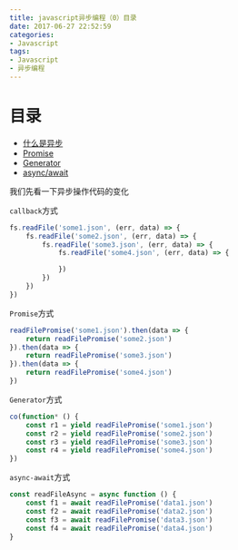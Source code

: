 ```yaml
---
title: javascript异步编程（0）目录
date: 2017-06-27 22:52:59
categories:
- Javascript
tags:
- Javascript
- 异步编程
---
```


# 目录
- [什么是异步](/2017/06/27/javascript异步编程（1）什么是异步/)
- [Promise](/2017/06/27/javascript异步编程（2）Promise/)
- [Generator](/2017/06/27/javascript异步编程（3）Generator/)
- [async/await](/2017/06/27/javascript异步编程（4）async-await/)

 <!-- more -->

我们先看一下异步操作代码的变化  

`callback`方式
```javascript
fs.readFile('some1.json', (err, data) => {
    fs.readFile('some2.json', (err, data) => {
        fs.readFile('some3.json', (err, data) => {
            fs.readFile('some4.json', (err, data) => {

            })
        })
    })
})
```

`Promise`方式
```javascript
readFilePromise('some1.json').then(data => {
    return readFilePromise('some2.json')
}).then(data => {
    return readFilePromise('some3.json')
}).then(data => {
    return readFilePromise('some4.json')
})
```

`Generator`方式
```javascript
co(function* () {
    const r1 = yield readFilePromise('some1.json')
    const r2 = yield readFilePromise('some2.json')
    const r3 = yield readFilePromise('some3.json')
    const r4 = yield readFilePromise('some4.json')
})
```

`async-await`方式
```javascript
const readFileAsync = async function () {
    const f1 = await readFilePromise('data1.json')
    const f2 = await readFilePromise('data2.json')
    const f3 = await readFilePromise('data3.json')
    const f4 = await readFilePromise('data4.json')
}
```